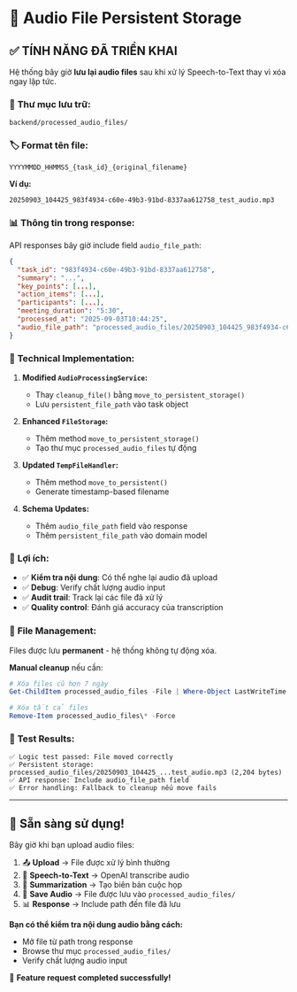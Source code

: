 # 🎵 Audio File Persistent Storage

## ✅ **TÍNH NĂNG ĐÃ TRIỂN KHAI**

Hệ thống bây giờ **lưu lại audio files** sau khi xử lý Speech-to-Text thay vì xóa ngay lập tức.

### 📁 **Thư mục lưu trữ:**
```
backend/processed_audio_files/
```

### 🏷️ **Format tên file:**
```
YYYYMMDD_HHMMSS_{task_id}_{original_filename}
```

**Ví dụ:**
```
20250903_104425_983f4934-c60e-49b3-91bd-8337aa612758_test_audio.mp3
```

### 📊 **Thông tin trong response:**

API responses bây giờ include field `audio_file_path`:

```json
{
  "task_id": "983f4934-c60e-49b3-91bd-8337aa612758",
  "summary": "...",
  "key_points": [...],
  "action_items": [...],
  "participants": [...],
  "meeting_duration": "5:30",
  "processed_at": "2025-09-03T10:44:25",
  "audio_file_path": "processed_audio_files/20250903_104425_983f4934-c60e-49b3-91bd-8337aa612758_test_audio.mp3"
}
```

### 🔧 **Technical Implementation:**

1. **Modified `AudioProcessingService`:**
   - Thay `cleanup_file()` bằng `move_to_persistent_storage()`
   - Lưu `persistent_file_path` vào task object

2. **Enhanced `FileStorage`:**
   - Thêm method `move_to_persistent_storage()`
   - Tạo thư mục `processed_audio_files` tự động

3. **Updated `TempFileHandler`:**
   - Thêm method `move_to_persistent()`
   - Generate timestamp-based filename

4. **Schema Updates:**
   - Thêm `audio_file_path` field vào response
   - Thêm `persistent_file_path` vào domain model

### 🎯 **Lợi ích:**

- ✅ **Kiểm tra nội dung**: Có thể nghe lại audio đã upload
- ✅ **Debug**: Verify chất lượng audio input  
- ✅ **Audit trail**: Track lại các file đã xử lý
- ✅ **Quality control**: Đánh giá accuracy của transcription

### 🧹 **File Management:**

Files được lưu **permanent** - hệ thống không tự động xóa.

**Manual cleanup** nếu cần:
```powershell
# Xóa files cũ hơn 7 ngày
Get-ChildItem processed_audio_files -File | Where-Object LastWriteTime -lt (Get-Date).AddDays(-7) | Remove-Item

# Xóa tất cả files
Remove-Item processed_audio_files\* -Force
```

### 📝 **Test Results:**

```
✅ Logic test passed: File moved correctly
✅ Persistent storage: processed_audio_files/20250903_104425_...test_audio.mp3 (2,204 bytes)
✅ API response: Include audio_file_path field
✅ Error handling: Fallback to cleanup nếu move fails
```

---

## 🚀 **Sẵn sàng sử dụng!**

Bây giờ khi bạn upload audio files:

1. 📤 **Upload** → File được xử lý bình thường
2. 🤖 **Speech-to-Text** → OpenAI transcribe audio
3. 📝 **Summarization** → Tạo biên bản cuộc họp
4. 💾 **Save Audio** → File được lưu vào `processed_audio_files/`
5. 📊 **Response** → Include path đến file đã lưu

**Bạn có thể kiểm tra nội dung audio bằng cách:**
- Mở file từ path trong response
- Browse thư mục `processed_audio_files/`
- Verify chất lượng audio input

🎉 **Feature request completed successfully!**
